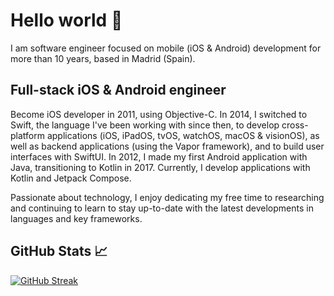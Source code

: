 # Hello world 👋

I am software engineer focused on mobile (iOS & Android) development for more than 10 years, based in Madrid (Spain).

## Full-stack iOS & Android engineer

Become iOS developer in 2011, using Objective-C. In 2014, I switched to Swift, the language I've been working with since then, to develop cross-platform applications (iOS, iPadOS, tvOS, watchOS, macOS & visionOS), as well as backend applications (using the Vapor framework), and to build user interfaces with SwiftUI. In 2012, I made my first Android application with Java, transitioning to Kotlin in 2017. Currently, I develop applications with Kotlin and Jetpack Compose.

Passionate about technology, I enjoy dedicating my free time to researching and continuing to learn to stay up-to-date with the latest developments in languages and key frameworks.

## GitHub Stats 📈

[![GitHub Streak](https://streak-stats.demolab.com?user=Sepho&theme=horizon&border_radius=16)](https://git.io/streak-stats)
